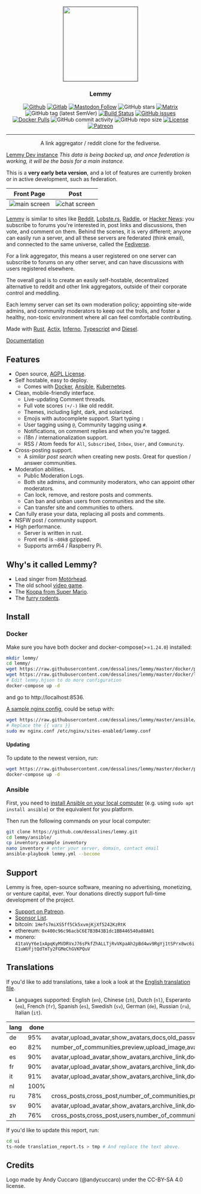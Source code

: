 <p align="center">
  <a href="" rel="noopener">
 <img width=200px height=200px src="ui/assets/favicon.svg"></a>
</p>

<h3 align="center">Lemmy</h3>

<div align="center">

[![Github](https://img.shields.io/badge/-Github-blue)](https://github.com/dessalines/lemmy)
[![Gitlab](https://img.shields.io/badge/-Gitlab-yellowgreen)](https://gitlab.com/dessalines/lemmy)
[![Mastodon Follow](https://img.shields.io/mastodon/follow/810572?domain=https%3A%2F%2Fmastodon.social&style=social)](https://mastodon.social/@LemmyDev)
![GitHub stars](https://img.shields.io/github/stars/dessalines/lemmy?style=social)
[![Matrix](https://img.shields.io/matrix/rust-reddit-fediverse:matrix.org.svg?label=matrix-chat)](https://riot.im/app/#/room/#rust-reddit-fediverse:matrix.org)
![GitHub tag (latest SemVer)](https://img.shields.io/github/tag/dessalines/lemmy.svg)
[![Build Status](https://travis-ci.org/dessalines/lemmy.svg?branch=master)](https://travis-ci.org/dessalines/lemmy)
[![GitHub issues](https://img.shields.io/github/issues-raw/dessalines/lemmy.svg)](https://github.com/dessalines/lemmy/issues)
[![Docker Pulls](https://img.shields.io/docker/pulls/dessalines/lemmy.svg)](https://cloud.docker.com/repository/docker/dessalines/lemmy/)
![GitHub commit activity](https://img.shields.io/github/commit-activity/m/dessalines/lemmy.svg)
![GitHub repo size](https://img.shields.io/github/repo-size/dessalines/lemmy.svg)
[![License](https://img.shields.io/github/license/dessalines/lemmy.svg)](LICENSE)
[![Patreon](https://img.shields.io/badge/-Support%20on%20Patreon-blueviolet.svg)](https://www.patreon.com/dessalines)
</div>

---

<p align="center">A link aggregator / reddit clone for the fediverse.
    <br> 
</p>

[Lemmy Dev instance](https://dev.lemmy.ml) *This data is being backed up, and once federation is working, it will be the basis for a main instance.*

This is a **very early beta version**, and a lot of features are currently broken or in active development, such as federation.

Front Page|Post
---|---
![main screen](https://i.imgur.com/kZSRcRu.png)|![chat screen](https://i.imgur.com/4XghNh6.png)

[Lemmy](https://github.com/dessalines/lemmy) is similar to sites like [Reddit](https://reddit.com), [Lobste.rs](https://lobste.rs), [Raddle](https://raddle.me), or [Hacker News](https://news.ycombinator.com/): you subscribe to forums you're interested in, post links and discussions, then vote, and comment on them. Behind the scenes, it is very different; anyone can easily run a server, and all these servers are federated (think email), and connected to the same universe, called the [Fediverse](https://en.wikipedia.org/wiki/Fediverse).

For a link aggregator, this means a user registered on one server can subscribe to forums on any other server, and can have discussions with users registered elsewhere.

The overall goal is to create an easily self-hostable, decentralized alternative to reddit and other link aggregators, outside of their corporate control and meddling.

Each lemmy server can set its own moderation policy; appointing site-wide admins, and community moderators to keep out the trolls, and foster a healthy, non-toxic environment where all can feel comfortable contributing.

Made with [Rust](https://www.rust-lang.org), [Actix](https://actix.rs/), [Inferno](https://www.infernojs.org), [Typescript](https://www.typescriptlang.org/) and [Diesel](http://diesel.rs/).

[Documentation](https://dev.lemmy.ml/docs/index.html)

## Features

- Open source, [AGPL License](/LICENSE).
- Self hostable, easy to deploy.
  - Comes with [Docker](#docker), [Ansible](#ansible), [Kubernetes](#kubernetes).
- Clean, mobile-friendly interface.
  - Live-updating Comment threads.
  - Full vote scores `(+/-)` like old reddit.
  - Themes, including light, dark, and solarized.
  - Emojis with autocomplete support. Start typing `:`
  - User tagging using `@`, Community tagging using `#`.
  - Notifications, on comment replies and when you're tagged.
  - i18n / internationalization support.
  - RSS / Atom feeds for `All`, `Subscribed`, `Inbox`, `User`, and `Community`.
- Cross-posting support.
  - A *similar post search* when creating new posts. Great for question / answer communities.
- Moderation abilities.
  - Public Moderation Logs.
  - Both site admins, and community moderators, who can appoint other moderators.
  - Can lock, remove, and restore posts and comments.
  - Can ban and unban users from communities and the site.
  - Can transfer site and communities to others.
- Can fully erase your data, replacing all posts and comments.
- NSFW post / community support.
- High performance.
  - Server is written in rust.
  - Front end is `~80kB` gzipped.
  - Supports arm64 / Raspberry Pi.

## Why's it called Lemmy?

- Lead singer from [Motörhead](https://invidio.us/watch?v=pWB5JZRGl0U).
- The old school [video game](<https://en.wikipedia.org/wiki/Lemmings_(video_game)>).
- The [Koopa from Super Mario](https://www.mariowiki.com/Lemmy_Koopa).
- The [furry rodents](http://sunchild.fpwc.org/lemming-the-little-giant-of-the-north/).

## Install

### Docker

Make sure you have both docker and docker-compose(>=`1.24.0`) installed:

```bash
mkdir lemmy/
cd lemmy/
wget https://raw.githubusercontent.com/dessalines/lemmy/master/docker/prod/docker-compose.yml
wget https://raw.githubusercontent.com/dessalines/lemmy/master/docker/lemmy.hjson
# Edit lemmy.hjson to do more configuration
docker-compose up -d
```

and go to http://localhost:8536.

[A sample nginx config](/ansible/templates/nginx.conf), could be setup with:

```bash
wget https://raw.githubusercontent.com/dessalines/lemmy/master/ansible/templates/nginx.conf
# Replace the {{ vars }}
sudo mv nginx.conf /etc/nginx/sites-enabled/lemmy.conf
```
#### Updating

To update to the newest version, run:

```bash
wget https://raw.githubusercontent.com/dessalines/lemmy/master/docker/prod/docker-compose.yml
docker-compose up -d
```

### Ansible

First, you need to [install Ansible on your local computer](https://docs.ansible.com/ansible/latest/installation_guide/intro_installation.html) (e.g. using `sudo apt install ansible`) or the equivalent for you platform.

Then run the following commands on your local computer:

```bash
git clone https://github.com/dessalines/lemmy.git
cd lemmy/ansible/
cp inventory.example inventory
nano inventory # enter your server, domain, contact email
ansible-playbook lemmy.yml --become
```

## Support

Lemmy is free, open-source software, meaning no advertising, monetizing, or venture capital, ever. Your donations directly support full-time development of the project.

- [Support on Patreon](https://www.patreon.com/dessalines).
- [Sponsor List](https://dev.lemmy.ml/sponsors).
- bitcoin: `1Hefs7miXS5ff5Ck5xvmjKjXf5242KzRtK`
- ethereum: `0x400c96c96acbC6E7B3B43B1dc1BB446540a88A01`
- monero: `41taVyY6e1xApqKyMVDRVxJ76sPkfZhALLTjRvVKpaAh2pBd4wv9RgYj1tSPrx8wc6iE1uWUfjtQdTmTy2FGMeChGVKPQuV`

## Translations 

If you'd like to add translations, take a look a look at the [English translation file](ui/src/translations/en.ts).

- Languages supported: English (`en`), Chinese (`zh`), Dutch (`nl`), Esperanto (`eo`), French (`fr`), Spanish (`es`), Swedish (`sv`), German (`de`), Russian (`ru`), Italian (`it`).

lang | done | missing
--- | --- | ---
de | 95% | avatar,upload_avatar,show_avatars,docs,old_password,send_notifications_to_email,downvotes_disabled,enable_downvotes,open_registration,registration_closed,enable_nsfw 
eo | 82% | number_of_communities,preview,upload_image,avatar,upload_avatar,show_avatars,formatting_help,view_source,sticky,unsticky,archive_link,stickied,delete_account,delete_account_confirm,banned,creator,number_online,docs,replies,mentions,old_password,forgot_password,reset_password_mail_sent,password_change,new_password,no_email_setup,send_notifications_to_email,language,browser_default,downvotes_disabled,enable_downvotes,open_registration,registration_closed,enable_nsfw,theme,are_you_sure,yes,no 
es | 90% | avatar,upload_avatar,show_avatars,archive_link,docs,replies,mentions,old_password,forgot_password,reset_password_mail_sent,password_change,new_password,no_email_setup,send_notifications_to_email,language,browser_default,downvotes_disabled,enable_downvotes,open_registration,registration_closed,enable_nsfw 
fr | 90% | avatar,upload_avatar,show_avatars,archive_link,docs,replies,mentions,old_password,forgot_password,reset_password_mail_sent,password_change,new_password,no_email_setup,send_notifications_to_email,language,browser_default,downvotes_disabled,enable_downvotes,open_registration,registration_closed,enable_nsfw 
it | 91% | avatar,upload_avatar,show_avatars,archive_link,docs,old_password,forgot_password,reset_password_mail_sent,password_change,new_password,no_email_setup,send_notifications_to_email,language,browser_default,downvotes_disabled,enable_downvotes,open_registration,registration_closed,enable_nsfw 
nl | 100% |  
ru | 78% | cross_posts,cross_post,number_of_communities,preview,upload_image,avatar,upload_avatar,show_avatars,formatting_help,view_source,sticky,unsticky,archive_link,stickied,delete_account,delete_account_confirm,banned,creator,number_online,docs,replies,mentions,old_password,forgot_password,reset_password_mail_sent,password_change,new_password,no_email_setup,send_notifications_to_email,language,browser_default,downvotes_disabled,enable_downvotes,open_registration,registration_closed,enable_nsfw,recent_comments,theme,monero,by,to,transfer_community,transfer_site,are_you_sure,yes,no 
sv | 90% | avatar,upload_avatar,show_avatars,archive_link,docs,replies,mentions,old_password,forgot_password,reset_password_mail_sent,password_change,new_password,no_email_setup,send_notifications_to_email,language,browser_default,downvotes_disabled,enable_downvotes,open_registration,registration_closed,enable_nsfw 
zh | 76% | cross_posts,cross_post,users,number_of_communities,preview,upload_image,avatar,upload_avatar,show_avatars,formatting_help,view_source,sticky,unsticky,archive_link,settings,stickied,delete_account,delete_account_confirm,banned,creator,number_online,docs,replies,mentions,old_password,forgot_password,reset_password_mail_sent,password_change,new_password,no_email_setup,send_notifications_to_email,language,browser_default,downvotes_disabled,enable_downvotes,open_registration,registration_closed,enable_nsfw,recent_comments,nsfw,show_nsfw,theme,monero,by,to,transfer_community,transfer_site,are_you_sure,yes,no 


If you'd like to update this report, run:

```bash 
cd ui
ts-node translation_report.ts > tmp # And replace the text above.
```

## Credits

Logo made by Andy Cuccaro (@andycuccaro) under the CC-BY-SA 4.0 license.
